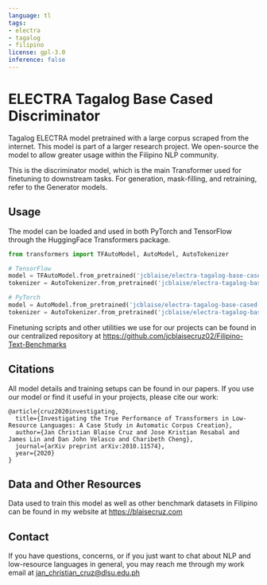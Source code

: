 ```yaml
---
language: tl
tags:
- electra
- tagalog
- filipino
license: gpl-3.0
inference: false
---
```


# ELECTRA Tagalog Base Cased Discriminator
Tagalog ELECTRA model pretrained with a large corpus scraped from the internet. This model is part of a larger research project. We open-source the model to allow greater usage within the Filipino NLP community.

This is the discriminator model, which is the main Transformer used for finetuning to downstream tasks. For generation, mask-filling, and retraining, refer to the Generator models.

## Usage
The model can be loaded and used in both PyTorch and TensorFlow through the HuggingFace Transformers package.

```python
from transformers import TFAutoModel, AutoModel, AutoTokenizer

# TensorFlow
model = TFAutoModel.from_pretrained('jcblaise/electra-tagalog-base-cased-discriminator', from_pt=True)
tokenizer = AutoTokenizer.from_pretrained('jcblaise/electra-tagalog-base-cased-discriminator', do_lower_case=False)

# PyTorch
model = AutoModel.from_pretrained('jcblaise/electra-tagalog-base-cased-discriminator')
tokenizer = AutoTokenizer.from_pretrained('jcblaise/electra-tagalog-base-cased-discriminator', do_lower_case=False)
```
Finetuning scripts and other utilities we use for our projects can be found in our centralized repository at https://github.com/jcblaisecruz02/Filipino-Text-Benchmarks

## Citations
All model details and training setups can be found in our papers. If you use our model or find it useful in your projects, please cite our work:

```
@article{cruz2020investigating,
  title={Investigating the True Performance of Transformers in Low-Resource Languages: A Case Study in Automatic Corpus Creation},
  author={Jan Christian Blaise Cruz and Jose Kristian Resabal and James Lin and Dan John Velasco and Charibeth Cheng},
  journal={arXiv preprint arXiv:2010.11574},
  year={2020}
}
```

## Data and Other Resources
Data used to train this model as well as other benchmark datasets in Filipino can be found in my website at https://blaisecruz.com

## Contact
If you have questions, concerns, or if you just want to chat about NLP and low-resource languages in general, you may reach me through my work email at jan_christian_cruz@dlsu.edu.ph

